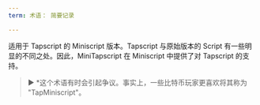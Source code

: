 ```yaml
---
term: 术语： 简要记录

---
```

适用于 Tapscript 的 Miniscript 版本。Tapscript 与原始版本的 Script 有一些明显的不同之处。因此，MiniTapscript 在 Miniscript 中提供了对 Tapscript 的支持。

> ► *这个术语有时会引起争议。事实上，一些比特币玩家更喜欢将其称为 "TapMiniscript"。